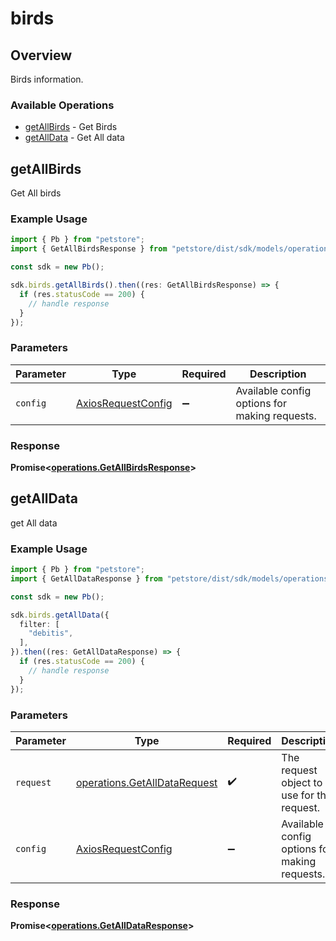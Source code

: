 # birds

## Overview

Birds information.

### Available Operations

* [getAllBirds](#getallbirds) - Get Birds
* [getAllData](#getalldata) - Get All data

## getAllBirds

Get All birds

### Example Usage

```typescript
import { Pb } from "petstore";
import { GetAllBirdsResponse } from "petstore/dist/sdk/models/operations";

const sdk = new Pb();

sdk.birds.getAllBirds().then((res: GetAllBirdsResponse) => {
  if (res.statusCode == 200) {
    // handle response
  }
});
```

### Parameters

| Parameter                                                    | Type                                                         | Required                                                     | Description                                                  |
| ------------------------------------------------------------ | ------------------------------------------------------------ | ------------------------------------------------------------ | ------------------------------------------------------------ |
| `config`                                                     | [AxiosRequestConfig](https://axios-http.com/docs/req_config) | :heavy_minus_sign:                                           | Available config options for making requests.                |


### Response

**Promise<[operations.GetAllBirdsResponse](../../models/operations/getallbirdsresponse.md)>**


## getAllData

get All data

### Example Usage

```typescript
import { Pb } from "petstore";
import { GetAllDataResponse } from "petstore/dist/sdk/models/operations";

const sdk = new Pb();

sdk.birds.getAllData({
  filter: [
    "debitis",
  ],
}).then((res: GetAllDataResponse) => {
  if (res.statusCode == 200) {
    // handle response
  }
});
```

### Parameters

| Parameter                                                                    | Type                                                                         | Required                                                                     | Description                                                                  |
| ---------------------------------------------------------------------------- | ---------------------------------------------------------------------------- | ---------------------------------------------------------------------------- | ---------------------------------------------------------------------------- |
| `request`                                                                    | [operations.GetAllDataRequest](../../models/operations/getalldatarequest.md) | :heavy_check_mark:                                                           | The request object to use for the request.                                   |
| `config`                                                                     | [AxiosRequestConfig](https://axios-http.com/docs/req_config)                 | :heavy_minus_sign:                                                           | Available config options for making requests.                                |


### Response

**Promise<[operations.GetAllDataResponse](../../models/operations/getalldataresponse.md)>**

